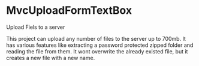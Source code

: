 # MvcUploadFormTextBox
Upload Fiels to a server

This project can upload any number of files to the server up to 700mb.
It has various features like extracting a password protected zipped
folder and reading the file from them. It wont overwrite the already
existed file, but it creates a new file with a new name.
